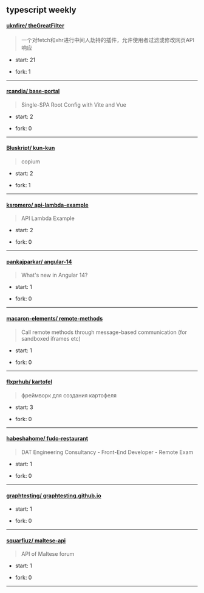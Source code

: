 ## typescript weekly

#### [uknfire/ theGreatFilter](https://github.com/uknfire/theGreatFilter)
>  一个对fetch和xhr进行中间人劫持的插件，允许使用者过滤或修改网页API响应
+ start: 21
+ fork: 1
---
#### [rcandia/ base-portal](https://github.com/rcandia/base-portal)
>  Single-SPA Root Config with Vite and Vue
+ start: 2
+ fork: 0
---
#### [Bluskript/ kun-kun](https://github.com/Bluskript/kun-kun)
>  copium
+ start: 2
+ fork: 1
---
#### [ksromero/ api-lambda-example](https://github.com/ksromero/api-lambda-example)
>  API Lambda Example
+ start: 2
+ fork: 0
---
#### [pankajparkar/ angular-14](https://github.com/pankajparkar/angular-14)
>  What's new in Angular 14?
+ start: 1
+ fork: 0
---
#### [macaron-elements/ remote-methods](https://github.com/macaron-elements/remote-methods)
>  Call remote methods through message-based communication (for sandboxed iframes etc)
+ start: 1
+ fork: 0
---
#### [flxprhub/ kartofel](https://github.com/flxprhub/kartofel)
>  фреймворк для создания картофеля
+ start: 3
+ fork: 0
---
#### [habeshahome/ fudo-restaurant](https://github.com/habeshahome/fudo-restaurant)
>  DAT Engineering Consultancy - Front-End Developer - Remote Exam
+ start: 1
+ fork: 0
---
#### [graphtesting/ graphtesting.github.io](https://github.com/graphtesting/graphtesting.github.io)
>  
+ start: 1
+ fork: 0
---
#### [squarfiuz/ maltese-api](https://github.com/squarfiuz/maltese-api)
>  API of Maltese forum
+ start: 1
+ fork: 0
---